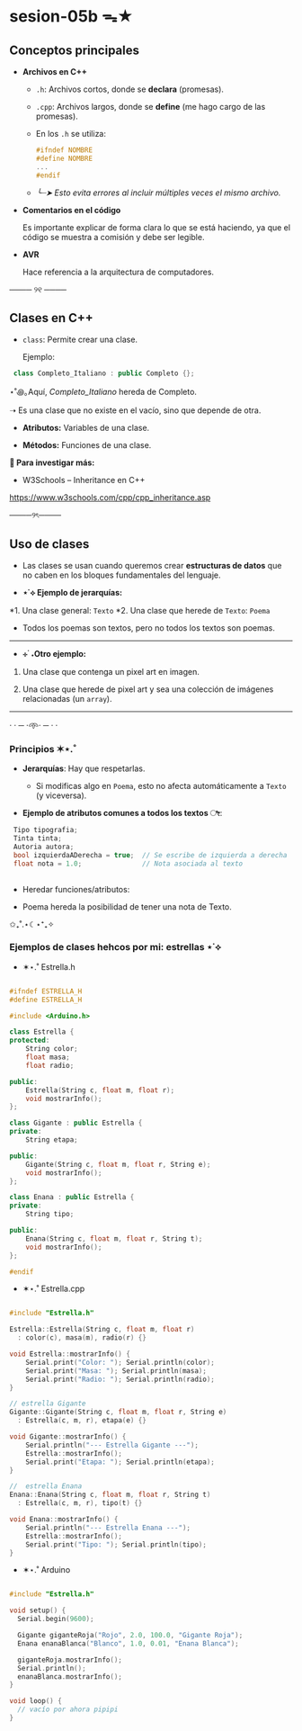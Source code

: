 # sesion-05b ᯓ★

## Conceptos principales

+ **Archivos en C++**
  
  + `.h`: Archivos cortos, donde se **declara** (promesas).
    
  + `.cpp`: Archivos largos, donde se **define** (me hago cargo de las promesas).
  
  + En los `.h` se utiliza:
    
    ```cpp
    #ifndef NOMBRE
    #define NOMBRE
    ...
    #endif
    ```
    
  + *╰┈➤ Esto evita errores al incluir múltiples veces el mismo archivo.*

+ **Comentarios en el código**
  
  Es importante explicar de forma clara lo que se está haciendo, ya que el código se muestra a comisión y debe ser legible.

+ **AVR**
  
  Hace referencia a la arquitectura de computadores.

──── ୨୧ ────

## Clases en C++

+ `class`: Permite crear una clase.
  
  Ejemplo:

 ```cpp
  class Completo_Italiano : public Completo {};
```

 ⋆˚꩜｡Aquí, *Completo_Italiano* hereda de Completo.
 
 ➝ Es una clase que no existe en el vacío, sino que depende de otra.

+ **Atributos:** Variables de una clase.

+ **Métodos:** Funciones de una clase.

 **📖 Para investigar más:**
  
+ W3Schools – Inheritance en C++
  
https://www.w3schools.com/cpp/cpp_inheritance.asp 

────୨ৎ────

## Uso de clases

+ Las clases se usan cuando queremos crear **estructuras de datos** que no caben en los bloques fundamentales del lenguaje.  

+ **⋆˙⟡ Ejemplo de jerarquías:**

*1. Una clase general: `Texto`
*2. Una clase que herede de `Texto`: `Poema`  
   + Todos los poemas son textos, pero no todos los textos son poemas.

***

+ **⊹ ࣪ ˖Otro ejemplo:**

1. Una clase que contenga un pixel art en imagen.
  
2. Una clase que herede de pixel art y sea una colección de imágenes relacionadas (un `array`).

***

· · ─ ·𖥸· ─ · ·

### Principios ✶⋆.˚

+ **Jerarquías**: Hay que respetarlas.
  
  + Si modificas algo en `Poema`, esto no afecta automáticamente a `Texto` (y viceversa).
    
+ **Ejemplo de atributos comunes a todos los textos ೀ**:
  
 ```cpp
  Tipo tipografia;
  Tinta tinta;
  Autoria autora;
  bool izquierdaADerecha = true;  // Se escribe de izquierda a derecha
  float nota = 1.0;               // Nota asociada al texto
  
```

+ Heredar funciones/atributos:

 * Poema hereda la posibilidad de tener una nota de Texto.


✩₊˚.⋆☾⋆⁺₊✧

### Ejemplos de clases hehcos por mi: estrellas ⋆˙⟡

+ ✶⋆.˚ Estrella.h

```cpp

#ifndef ESTRELLA_H
#define ESTRELLA_H

#include <Arduino.h>

class Estrella {
protected:
    String color;
    float masa;
    float radio;

public:
    Estrella(String c, float m, float r);
    void mostrarInfo();
};

class Gigante : public Estrella {
private:
    String etapa;

public:
    Gigante(String c, float m, float r, String e);
    void mostrarInfo();
};

class Enana : public Estrella {
private:
    String tipo;

public:
    Enana(String c, float m, float r, String t);
    void mostrarInfo();
};

#endif

```

+ ✶⋆.˚ Estrella.cpp

```cpp

#include "Estrella.h"

Estrella::Estrella(String c, float m, float r) 
  : color(c), masa(m), radio(r) {}

void Estrella::mostrarInfo() {
    Serial.print("Color: "); Serial.println(color);
    Serial.print("Masa: "); Serial.println(masa);
    Serial.print("Radio: "); Serial.println(radio);
}

// estrella Gigante 
Gigante::Gigante(String c, float m, float r, String e)
  : Estrella(c, m, r), etapa(e) {}

void Gigante::mostrarInfo() {
    Serial.println("--- Estrella Gigante ---");
    Estrella::mostrarInfo();
    Serial.print("Etapa: "); Serial.println(etapa);
}

//  estrella Enana 
Enana::Enana(String c, float m, float r, String t)
  : Estrella(c, m, r), tipo(t) {}

void Enana::mostrarInfo() {
    Serial.println("--- Estrella Enana ---");
    Estrella::mostrarInfo();
    Serial.print("Tipo: "); Serial.println(tipo);
}

```

+ ✶⋆.˚ Arduino

```cpp

#include "Estrella.h"

void setup() {
  Serial.begin(9600);

  Gigante giganteRoja("Rojo", 2.0, 100.0, "Gigante Roja");
  Enana enanaBlanca("Blanco", 1.0, 0.01, "Enana Blanca");

  giganteRoja.mostrarInfo();
  Serial.println();
  enanaBlanca.mostrarInfo();
}

void loop() {
  // vacío por ahora pipipi
}

```
